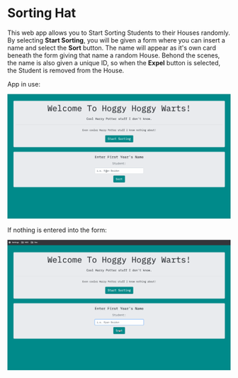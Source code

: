 # Sorting Hat

This web app allows you to Start Sorting Students to their Houses randomly. By selecting **Start Sorting**, you will be given a form where you can insert a name and select the **Sort** button. The name will appear as it's own card beneath the form giving that name a random House. Behond the scenes, the name is also given a unique ID, so when the **Expel** button is selected, the Student is removed from the House.

App in use:

![Sorting Hat Web App Demo](sorting-hat-site-demo.gif)

If nothing is entered into the form:

![Sorting Hat Web App Alert if No Input](sorting-hat-site-demo-2.gif)
